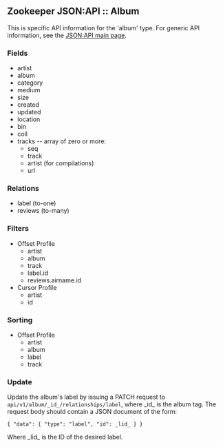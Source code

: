 ## Zookeeper JSON:API :: Album

This is specific API information for the 'album' type.  For generic API
information, see the [JSON:API main page](./API.md).

### Fields

* artist
* album
* category
* medium
* size
* created
* updated
* location
* bin
* coll
* tracks -- array of zero or more:
  * seq
  * track
  * artist (for compilations)
  * url

### Relations

* label (to-one)
* reviews (to-many)

### Filters

* Offset Profile
  * artist
  * album
  * track
  * label.id
  * reviews.airname.id
* Cursor Profile
  * artist
  * id

### Sorting

* Offset Profile
  * artist
  * album
  * label
  * track

### Update

Update the album's label by issuing a PATCH request to
`api/v1/album/_id_/relationships/label`, where \_id_ is the album tag.
The request body should contain a JSON document of the form:

    { "data": { "type": "label", "id": _lid_ } }

Where \_lid_ is the ID of the desired label.

